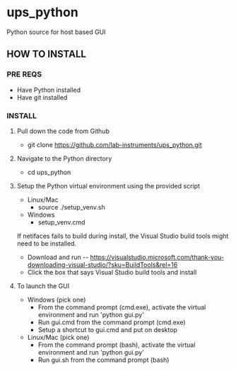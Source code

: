# ups_python
Python source for host based GUI

## HOW TO INSTALL

### PRE REQS
* Have Python installed
* Have git installed

### INSTALL
1. Pull down the code from Github
    * git clone https://github.com/lab-instruments/ups_python.git
2. Navigate to the Python directory
    * cd ups_python
3. Setup the Python virtual environment using the provided script
    * Linux/Mac
      * source ./setup_venv.sh
    * Windows
      * setup_venv.cmd

   If netifaces fails to build during install, the Visual Studio build tools might need to be installed.
    * Download and run -- https://visualstudio.microsoft.com/thank-you-downloading-visual-studio/?sku=BuildTools&rel=16
    * Click the box that says Visual Studio build tools and install 
3. To launch the GUI
    * Windows (pick one)
      * From the command prompt (cmd.exe), activate the virtual environment and run 'python gui.py'
      * Run gui.cmd from the command prompt (cmd.exe)
      * Setup a shortcut to gui.cmd and put on desktop
    * Linux/Mac (pick one)
      * From the command prompt (bash), activate the virtual environment and run 'python gui.py'
      * Run gui.sh from the command prompt (bash)

